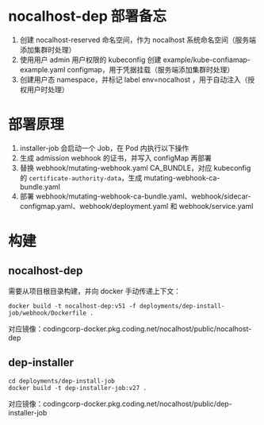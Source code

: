 # nocalhost-dep 部署备忘
1. 创建 nocalhost-reserved 命名空间，作为 nocalhost 系统命名空间（服务端添加集群时处理）
2. 使用用户 admin 用户权限的 kubeconfig 创建 example/kube-confiamap-example.yaml configmap，用于凭据挂载（服务端添加集群时处理）
3. 创建用户态 namespace，并标记 label env=nocalhost ，用于自动注入（授权用户时处理）

# 部署原理
1. installer-job 会启动一个 Job，在 Pod 内执行以下操作
2. 生成 admission webhook 的证书，并写入 configMap 再部署
3. 替换 webhook/mutating-webhook.yaml CA_BUNDLE，对应 kubeconfig 的 `certificate-authority-data`，生成 mutating-webhook-ca-bundle.yaml
4. 部署 webhook/mutating-webhook-ca-bundle.yaml、webhook/sidecar-configmap.yaml、webhook/deployment.yaml 和 webhook/service.yaml

# 构建
## nocalhost-dep
需要从项目根目录构建，并向 docker 手动传递上下文：
```
docker build -t nocalhost-dep:v51 -f deployments/dep-install-job/webhook/Dockerfile .
```
对应镜像：codingcorp-docker.pkg.coding.net/nocalhost/public/nocalhost-dep

## dep-installer

```
cd deployments/dep-install-job
docker build -t dep-installer-job:v27 . 
```

对应镜像：codingcorp-docker.pkg.coding.net/nocalhost/public/dep-installer-job